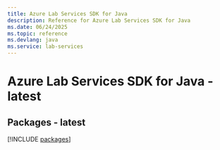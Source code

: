 ```yaml
---
title: Azure Lab Services SDK for Java
description: Reference for Azure Lab Services SDK for Java
ms.date: 06/24/2025
ms.topic: reference
ms.devlang: java
ms.service: lab-services
---
```

# Azure Lab Services SDK for Java - latest
## Packages - latest
[!INCLUDE [packages](lab-services-index.md)]